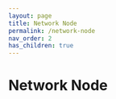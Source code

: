 ```yaml
---
layout: page
title: Network Node
permalink: /network-node
nav_order: 2
has_children: true
---
```


# Network Node